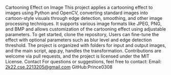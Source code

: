
Cartooning Effect on Image
This project applies a cartooning effect to images using Python and OpenCV, converting standard images into cartoon-style visuals through edge detection, smoothing, and other image processing techniques. 
It supports various image formats like JPEG, PNG, and BMP and allows customization of the cartooning effect using adjustable parameters. 
To get started, clone the repository,
Users can fine-tune the effect with optional parameters such as blur level and edge detection threshold.
The project is organized with folders for input and output images, and the main script, app.py, handles the transformation.
Contributions are welcome via pull requests, and the project is licensed under the MIT License.
Contact
For questions or suggestions, feel free to contact:
Email: 2k22.cse.2213205@gmail.com
GitHub:Prince0308
